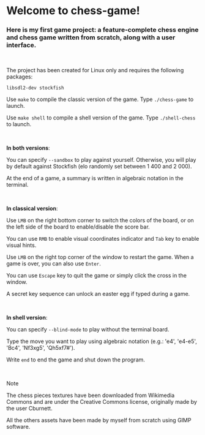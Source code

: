 # Welcome to chess-game!

### Here is my first game project: a feature-complete chess engine and chess game written from scratch, along with a user interface.

<br/>

The project has been created for Linux only and requires the following packages:

```
libsdl2-dev stockfish
```

Use `make` to compile the classic version of the game. Type `./chess-game` to launch.

Use `make shell` to compile a shell version of the game. Type `./shell-chess` to launch.

<br/>

**In both versions**: 

You can specify `--sandbox` to play against yourself. Otherwise, you will play by default against Stockfish (elo randomly set between 1 400 and 2 000).

At the end of a game, a summary is written in algebraic notation in the terminal.

<br/>

**In classical version**:

Use `LMB` on the right bottom corner to switch the colors of the board, or on the left side of the board to enable/disable the score bar.

You can use `RMB` to enable visual coordinates indicator and `Tab` key to enable visual hints.

Use `LMB` on the right top corner of the window to restart the game. When a game is over, you can also use `Enter`.

You can use `Escape` key to quit the game or simply click the cross in the window.

A secret key sequence can unlock an easter egg if typed during a game.

<br/>

**In shell version**:

You can specify `--blind-mode` to play without the terminal board.

Type the move you want to play using algebraic notation (e.g.: 'e4', 'e4-e5', 'Bc4', 'Nf3xg5', 'Qh5xf7#').

Write `end` to end the game and shut down the program.

<br/>

> [!NOTE]
> The chess pieces textures have been downloaded from Wikimedia Commons and are under the Creative Commons license, originally made by the user Cburnett.
>
> All the others assets have been made by myself from scratch using GIMP software.
